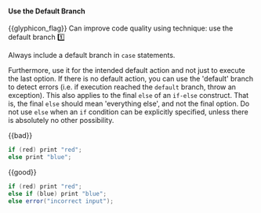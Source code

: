 <div id="title">

#### Use the Default Branch

</div>

<span id="prereqs"></span>

<span id="outcomes">{{glyphicon_flag}} Can improve code quality using technique: use the default branch  :one:</span>

<div id="body">

Always include a default branch in `case` statements.

Furthermore, use it for the intended default action and not just to execute the last option. If there is no default action, you can use the 'default' branch to detect errors (i.e. if execution reached the `default` branch, throw an exception). This also applies to the final `else` of an `if-else` construct. That is, the final `else` should mean 'everything else', and not the final option. Do not use `else` when an `if` condition can be explicitly specified, unless there is absolutely no other possibility.

<tip-box>

{{bad}}
```java
if (red) print "red";
else print "blue";
```
{{good}}
```java
if (red) print "red";
else if (blue) print "blue";
else error("incorrect input");
```

</tip-box>


</div>

<div id="extras">
</div>